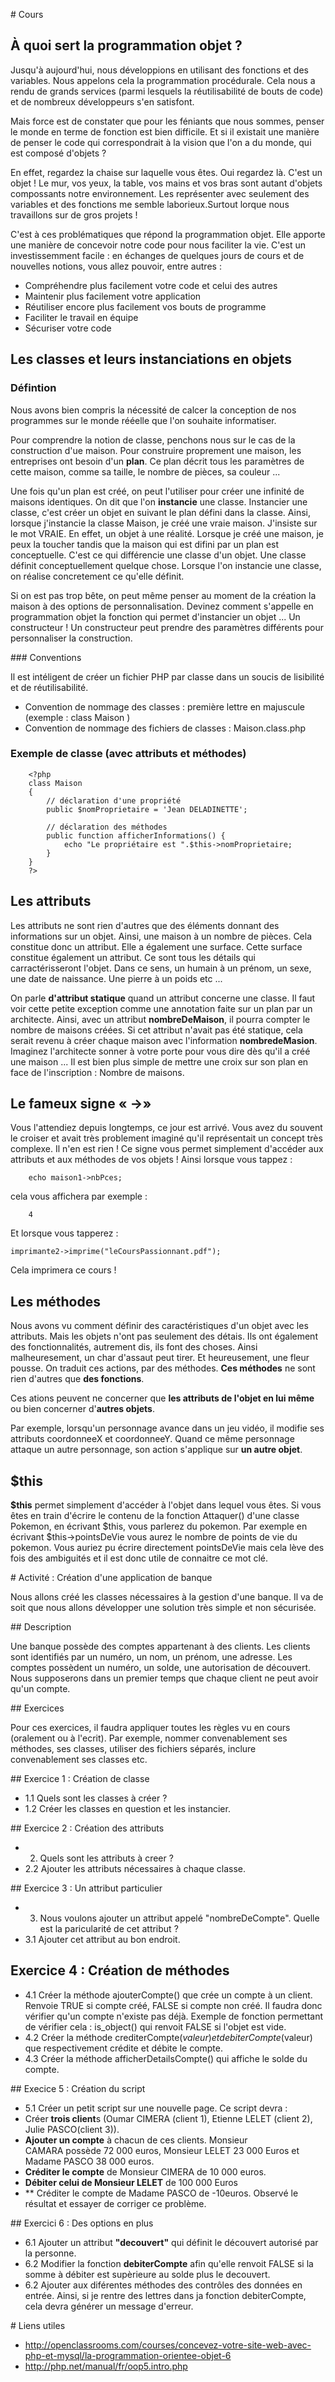 
# Cours

## À quoi sert la programmation objet ? 

Jusqu'à aujourd'hui, nous développions en utilisant des fonctions et des variables. Nous appelons cela la programmation procédurale. Cela nous a rendu de grands services (parmi lesquels la réutilisabilité de bouts de code) et de nombreux développeurs s'en satisfont.  

Mais force est de constater que pour les féniants que nous sommes, penser le monde en terme de fonction est bien difficile. Et si il existait une manière de penser le code qui correspondrait à la vision que l'on a du monde, qui est composé d'objets ? 

En effet, regardez la chaise sur laquelle vous êtes. Oui regardez là. C'est un objet ! Le mur, vos yeux, la table, vos mains et vos bras sont autant d'objets compossants notre environnement. Les représenter avec seulement des variables et des fonctions me semble laborieux.Surtout lorque nous travaillons sur de gros projets !

C'est à ces problématiques que répond la programmation objet. Elle apporte une manière de concevoir notre code pour nous faciliter la vie.
C'est un investissemment facile : en échanges de quelques jours de cours et de nouvelles notions, vous allez pouvoir, entre autres :

- Compréhendre plus facilement votre code et celui des autres
- Maintenir plus facilement votre application
- Réutiliser encore plus facilement vos bouts de programme
- Faciliter le travail en équipe
- Sécuriser votre code 

## Les classes et leurs instanciations en objets

### Défintion

Nous avons bien compris la nécessité de calcer la conception de nos programmes sur le monde rééelle que l'on souhaite informatiser. 

Pour comprendre la notion de classe, penchons nous sur le cas de la construction d'ue maison. Pour construire proprement une maison, les entreprises ont besoin d'un **plan**. Ce plan décrit tous les paramètres de cette maison, comme sa taille, le nombre de pièces, sa couleur ... 

Une fois qu'un plan est créé, on peut l'utiliser pour créer une infinité de maisons identiques. On dit que l'on **instancie** une classe. Instancier une classe, c'est créer un objet en suivant le plan défini dans la classe. Ainsi, lorsque j'instancie la classe Maison, je créé une vraie maison. J'insiste sur le mot VRAIE. En effet, un objet à une réalité. Lorsque je créé une maison, je peux la toucher tandis que la maison qui est difini par un plan est conceptuelle. C'est ce qui différencie une classe d'un objet. Une classe définit conceptuellement quelque chose. Lorsque l'on instancie une classe, on réalise concretement ce qu'elle définit.

Si on est pas trop bête, on peut même penser au moment de la création la maison à des options de personnalisation. Devinez comment s'appelle en programmation objet la fonction qui permet d'instancier un objet ... Un constructeur ! Un constructeur peut prendre des paramètres différents pour personnaliser la construction. 

### Conventions

Il est intéligent de créer un fichier PHP par classe dans un soucis de lisibilité et de réutilisabilité.

- Convention de nommage des classes : première lettre en majuscule (exemple : class Maison )
- Convention de nommage des fichiers de classes : Maison.class.php

### Exemple de classe (avec attributs et méthodes)

		<?php
		class Maison
		{
		    // déclaration d'une propriété
		    public $nomProprietaire = 'Jean DELADINETTE';

		    // déclaration des méthodes
		    public function afficherInformations() {
		        echo "Le propriétaire est ".$this->nomProprietaire;
		    }
		}
		?>


## Les attributs

Les attributs ne sont rien d'autres que des éléments donnant des informations sur un objet. Ainsi, une maison à un nombre de pièces. Cela constitue donc un attribut. Elle a également une surface. Cette surface constitue également un attribut. Ce sont tous les détails qui carractérisseront l'objet. Dans ce sens, un humain à un prénom, un sexe, une date de naissance. Une pierre à un poids etc ...

On parle **d'attribut statique** quand un attribut concerne une classe. Il faut voir cette petite exception comme une annotation faite sur un plan par un architecte. Ainsi, avec un attribut **nombreDeMaison**, il pourra compter le nombre de maisons créées. Si cet attribut n'avait pas été statique, cela serait revenu à créer chaque maison avec l'information **nombredeMasion**. Imaginez l'architecte sonner à votre porte pour vous dire dès qu'il a créé une maison ... Il est bien plus simple de mettre une croix sur son plan en face de l'inscription : Nombre de maisons.

## Le fameux signe « ->»

Vous l'attendiez depuis longtemps, ce jour est arrivé. Vous avez du souvent le croiser et avait très problement imaginé qu'il représentait un concept très complexe. Il n'en est rien ! Ce signe vous permet simplement d'accéder aux attributs et aux méthodes de vos objets ! Ainsi lorsque vous tappez :
		
		echo maison1->nbPces;

cela vous affichera par exemple :

		4

Et lorsque vous tapperez :

	imprimante2->imprime("leCoursPassionnant.pdf");

Cela imprimera ce cours !

## Les méthodes

Nous avons vu comment définir des caractéristiques d'un objet avec les attributs. Mais les objets n'ont pas seulement des détais. Ils ont également des fonctionnalités, autrement dis, ils font des choses. Ainsi malheuresement, un char d'assaut peut tirer. Et heureusement, une fleur pousse. On traduit ces actions, par des méthodes. **Ces méthodes** ne sont rien d'autres que **des fonctions**.

Ces ations peuvent ne concerner que **les attributs de l'objet en lui même** ou bien concerner d'**autres objets**. 

Par exemple, lorsqu'un personnage avance dans un jeu vidéo, il modifie ses attributs coordonneeX et coordonneeY. Quand ce même personnage attaque un autre personnage, son action s'applique sur **un autre objet**.


## $this

**$this** permet simplement d'accéder à l'objet dans lequel vous êtes. Si vous êtes en train d'écrire le contenu de la fonction Attaquer() d'une classe Pokemon, en écrivant $this, vous parlerez du pokemon. Par exemple en écrivant $this->pointsDeVie vous aurez le nombre de points de vie du pokemon. Vous auriez pu écrire directement pointsDeVie mais cela lève des fois des ambiguités et il est donc utile de connaitre ce mot clé.

# Activité : Création d'une application de banque 

Nous allons créé les classes nécessaires à la gestion d'une banque. Il va de soit que nous allons développer une solution très simple et non sécurisée.

## Description 

Une banque possède des comptes appartenant à des clients. Les clients sont identifiés par un numéro, un nom, un prénom, une adresse. Les comptes possèdent un numéro, un solde, une autorisation de découvert. Nous supposerons dans un premier temps que chaque client ne peut avoir qu'un compte.

## Exercices

Pour ces exercices, il faudra appliquer toutes les règles vu en cours (oralement ou à l'ecrit). Par exemple, nommer convenablement ses méthodes, ses classes, utiliser des fichiers séparés, inclure convenablement ses classes etc.

## Exercice 1 : Création de classe
- 1.1 Quels sont les classes à créer ? 
- 1.2 Créer les classes en question et les instancier.

## Exercice 2 : Création des attributs 

- 2. Quels sont les attributs à creer ? 
- 2.2 Ajouter les attributs nécessaires à chaque classe.

## Exercice 3 : Un attribut particulier 

- 3. Nous voulons ajouter un attribut appelé "nombreDeCompte". Quelle est la paricularité de cet attribut ? 
- 3.1 Ajouter cet attribut au bon endroit.

## Exercice 4 : Création de méthodes 

- 4.1 Créer la méthode ajouterCompte() que crée un compte à un client. Renvoie TRUE si compte créé, FALSE si compte non créé. Il faudra donc vérifier qu'un compte n'existe pas déjà. Exemple de fonction permettant de vérifier cela : is_object() qui renvoit FALSE si l'objet est vide.
- 4.2 Créer la méthode crediterCompte($valeur) et  debiterCompte($valeur) que respectivement crédite et débite le compte.
- 4.3 Créer la méthode afficherDetailsCompte() qui affiche le solde du compte. 

## Execice 5 : Création du script 

- 5.1 Créer un petit script sur une nouvelle page. Ce script devra :
 - Créer **trois client**s (Oumar CIMERA (client 1), Etienne LELET (client 2), Julie PASCO(client 3)).
 - **Ajouter un compte** à chacun de ces clients. Monsieur CAMARA possède 72 000 euros, Monsieur LELET 23 000 Euros et Madame PASCO 38 000 euros.
 - **Créditer le compte** de Monsieur CIMERA de 10 000 euros.
 - **Débiter celui de Monsieur LELET** de 100 000 Euros
 - ** Créditer le compte de Madame PASCO de -10euros. Observé le résultat et essayer de corriger ce problème.

## Exercici 6 : Des options en plus

- 6.1 Ajouter un attribut **"decouvert"** qui définit le découvert autorisé par la personne.
- 6.2 Modifier la fonction **debiterCompte** afin qu'elle renvoit FALSE si la somme à débiter est supèrieure au solde plus le decouvert. 
- 6.2 Ajouter aux diférentes méthodes des contrôles des données en entrée. Ainsi, si je rentre des lettres dans ja fonction debiterCompte, cela devra générer un message d'erreur.

# Liens utiles

-  http://openclassrooms.com/courses/concevez-votre-site-web-avec-php-et-mysql/la-programmation-orientee-objet-6
-  http://php.net/manual/fr/oop5.intro.php
